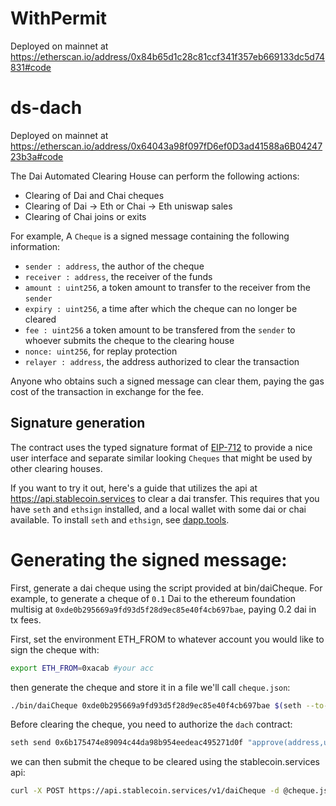 # WithPermit
Deployed on mainnet at https://etherscan.io/address/0x84b65d1c28c81ccf341f357eb669133dc5d74831#code

# ds-dach
Deployed on mainnet at https://etherscan.io/address/0x64043a98f097fD6ef0D3ad41588a6B0424723b3a#code

The Dai Automated Clearing House can perform the following actions:

- Clearing of Dai and Chai cheques
- Clearing of Dai -> Eth or Chai -> Eth uniswap sales
- Clearing of Chai joins or exits

For example,
A `Cheque` is a signed message containing the following information:

* `sender : address`, the author of the cheque
* `receiver : address`, the receiver of the funds
* `amount : uint256`, a token amount to transfer to the receiver from the `sender`
* `expiry : uint256`, a time after which the cheque can no longer be cleared
* `fee : uint256` a token amount to be transfered from the `sender` to whoever submits the cheque to the clearing house
* `nonce: uint256`, for replay protection
* `relayer : address`, the address authorized to clear the transaction

Anyone who obtains such a signed message can clear them, paying the gas cost of the transaction in exchange for the fee.

## Signature generation
The contract uses the typed signature format of [EIP-712](https://github.com/ethereum/EIPs/blob/master/EIPS/eip-712.md) to provide a nice user interface and separate similar looking `Cheques` that might be used by other clearing houses. 

If you want to try it out, here's a guide that utilizes the api at https://api.stablecoin.services to clear a dai transfer.
This requires that you have `seth` and `ethsign` installed, and a local wallet with some dai or chai available. To install `seth` and `ethsign`, see [dapp.tools](https://dapp.tools).

# Generating the signed message:
First, generate a dai cheque using the script provided at bin/daiCheque. For example, to generate a cheque of `0.1` Dai to the ethereum foundation multisig at `0xde0b295669a9fd93d5f28d9ec85e40f4cb697bae`, paying 0.2 dai in tx fees.

First, set the environment ETH_FROM to whatever account you would like to sign the cheque with:
```sh
export ETH_FROM=0xacab #your acc
```
then generate the cheque and store it in a file we'll call `cheque.json`:
```sh
./bin/daiCheque 0xde0b295669a9fd93d5f28d9ec85e40f4cb697bae $(seth --to-wei 0.1 'ether') $(seth --to-wei 0.2 'ether') > cheque.json
```
Before clearing the cheque, you need to authorize the `dach` contract:
```sh
seth send 0x6b175474e89094c44da98b954eedeac495271d0f "approve(address,uint256)" 0x64043a98f097fD6ef0D3ad41588a6B0424723b3a $(seth --to-int256 -1)
```
we can then submit the cheque to be cleared using the stablecoin.services api:
```sh
curl -X POST https://api.stablecoin.services/v1/daiCheque -d @cheque.json -H "Content-Type: application/json"
```

